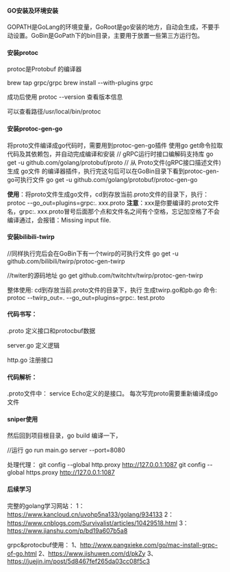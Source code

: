 #### GO安装及环境安装
GOPATH是GoLang的环境变量，GoRoot是go安装的地方，自动会生成，不要手动设置。GoBin是GoPath下的bin目录，主要用于放置一些第三方运行包。




#### 安装protoc
protoc是Protobuf 的编译器

brew tap grpc/grpc
brew install --with-plugins grpc

成功后使用
protoc --version
查看版本信息

可以查看路径/usr/local/bin/protoc


#### 安装protoc-gen-go
将proto文件编译成go代码时，需要用到protoc-gen-go插件
使用go get命令拉取代码及其依赖包，并自动完成编译和安装
// gRPC运行时接口编解码支持库
go get -u github.com/golang/protobuf/proto
// 从 Proto文件(gRPC接口描述文件) 生成 go文件 的编译器插件，执行完这句后可以在GoBin目录下看到protoc-gen-go可执行文件
go get -u github.com/golang/protobuf/protoc-gen-go


**使用**：将proto文件生成go文件，cd到存放当前.proto文件的目录下，执行：
protoc --go_out=plugins=grpc:. xxx.proto
**注意**：xxx是你要编译的.proto文件名，grpc:. xxx.proto冒号后面那个点和文件名之间有个空格，忘记加空格了不会编译通过，会报错：Missing input file.

#### 安装bilibili-twirp

//同样执行完后会在GoBin下有一个twirp的可执行文件
go get -u github.com/bilibili/twirp/protoc-gen-twirp

//twiter的源码地址
go get github.com/twitchtv/twirp/protoc-gen-twirp



整体使用: cd到存放当前.proto文件的目录下，执行
生成twirp.go和pb.go   命令: protoc --twirp_out=. --go_out=plugins=grpc:. test.proto

#### 代码书写：
.proto 定义接口和protocbuf数据

server.go 定义逻辑

http.go 注册接口

#### 代码解析：
.proto文件中：
service Echo定义的是接口。
每次写完proto需要重新编译成go文件





####  sniper使用

然后回到项目根目录，go build 编译一下，

//运行
go run main.go server --port=8080





处理代理：
git config --global http.proxy http://127.0.0.1:1087
git config --global https.proxy http://127.0.0.1:1087








#### 后续学习
完整的golang学习网站：
1：https://www.kancloud.cn/uvohp5na133/golang/934133
2：https://www.cnblogs.com/Survivalist/articles/10429518.html
3：https://www.jianshu.com/p/bd19a607b5a8

grpc&protocbuf使用：
1、http://www.pangxieke.com/go/mac-install-grpc-of-go.html
2、https://www.jishuwen.com/d/pkZy
3、https://juejin.im/post/5d8467fef265da03cc08f5c3



